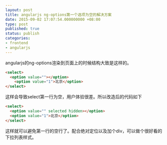 ```yaml
---
layout: post
title: angularjs ng-options第一个选项为空的解决方案
date: 2015-09-02 17:07:54.000000000 +08:00
type: post
published: true
status: publish
categories:
- frontend
- angularjs
---
```

angularjs的ng-options渲染到页面上的时候结构大致是这样的。

```html
<select>
  <option value=""></option>
    <option value="1">北京</option>
</select>
```

这样会导致select第一行为空，用户体验很差。所以改造后的代码如下

```html
<select>
  <option value="" selected hidden></option>
  <option value="1">北京</option>
</select>
```

这样就可以避免第一行的空行了。配合绝对定位以及加个div，可以做个很好看的下拉列表样式。
